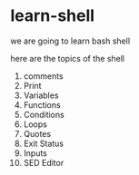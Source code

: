 # learn-shell

we are going to learn bash shell
 
here are the topics of the shell

1. comments
2. Print
3. Variables
4. Functions
5. Conditions
6. Loops
7. Quotes
8. Exit Status
9. Inputs
10. SED Editor
